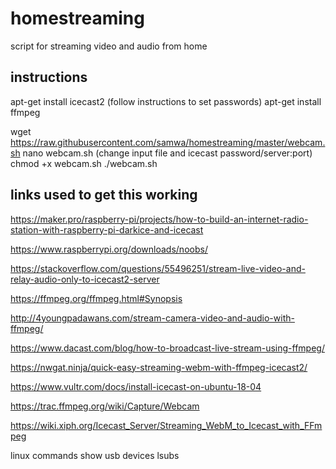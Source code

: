 # homestreaming
script for streaming video and audio from home


## instructions

apt-get install icecast2 (follow instructions to set passwords)
apt-get install ffmpeg

wget https://raw.githubusercontent.com/samwa/homestreaming/master/webcam.sh
nano webcam.sh (change input file and icecast password/server:port)
chmod +x webcam.sh
./webcam.sh

## links used to get this working


https://maker.pro/raspberry-pi/projects/how-to-build-an-internet-radio-station-with-raspberry-pi-darkice-and-icecast

https://www.raspberrypi.org/downloads/noobs/ 

https://stackoverflow.com/questions/55496251/stream-live-video-and-relay-audio-only-to-icecast2-server

https://ffmpeg.org/ffmpeg.html#Synopsis

http://4youngpadawans.com/stream-camera-video-and-audio-with-ffmpeg/

https://www.dacast.com/blog/how-to-broadcast-live-stream-using-ffmpeg/

https://nwgat.ninja/quick-easy-streaming-webm-with-ffmpeg-icecast2/

https://www.vultr.com/docs/install-icecast-on-ubuntu-18-04

https://trac.ffmpeg.org/wiki/Capture/Webcam

https://wiki.xiph.org/Icecast_Server/Streaming_WebM_to_Icecast_with_FFmpeg

linux commands
show usb devices
lsubs

